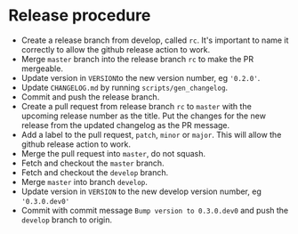 # Release procedure

- Create a release branch from develop, called `rc`.
It's important to name it correctly to allow the github release action to work.
- Merge `master` branch into the release branch `rc` to make the PR mergeable.
- Update version in `VERSION`to the new version number, eg `'0.2.0'`.
- Update `CHANGELOG.md` by running `scripts/gen_changelog`.
- Commit and push the release branch.
- Create a pull request from release branch `rc` to `master` with the upcoming release number as the title. Put the changes for the new release from the updated changelog as the PR message.
- Add a label to the pull request, `patch`, `minor` or `major`. This will allow the github release action to work.
- Merge the pull request into `master`, do not squash.
- Fetch and checkout the `master` branch.
- Fetch and checkout the `develop` branch.
- Merge `master` into branch `develop`.
- Update version in `VERSION` to the new develop version number, eg `'0.3.0.dev0'`
- Commit with commit message `Bump version to 0.3.0.dev0` and push the `develop` branch to origin.
